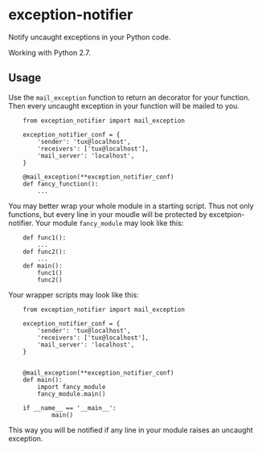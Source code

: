 # exception-notifier

Notify uncaught exceptions in your Python code.

Working with Python 2.7.

## Usage

Use the `mail_exception` function to return an decorator for your function.
Then every uncaught exception in your function will be mailed to you.

        from exception_notifier import mail_exception
        
        exception_notifier_conf = {
            'sender': 'tux@localhost',
            'receivers': ['tux@localhost'],
            'mail_server': 'localhost',
        }
        
        @mail_exception(**exception_notifier_conf)
        def fancy_function():
            ...

You may better wrap your whole module in a starting script. Thus not only
functions, but every line in your moudle will be protected by
excetpion-notifier. Your module `fancy_module` may look like this:

        def func1():
            ...
        def func2():
            ...
        def main():
            func1()
            func2()

Your wrapper scripts may look like this:

        from exception_notifier import mail_exception
        
        exception_notifier_conf = {
            'sender': 'tux@localhost',
            'receivers': ['tux@localhost'],
            'mail_server': 'localhost',
        }
        
        
        @mail_exception(**exception_notifier_conf)
        def main():
            import fancy_module
            fancy_module.main()
        
        if __name__ == '__main__':
                main()

This way you will be notified if any line in your module raises an uncaught
exception.

